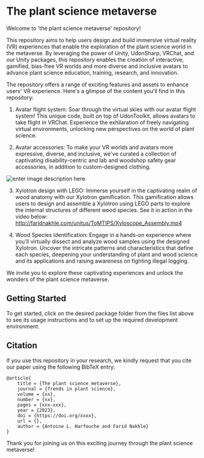 

# The plant science metaverse

Welcome to 'the plant science metaverse' repository!

This repository aims to help users design and build immersive virtual reality (VR) experiences that enable the exploration of the plant science world in the metaverse. By leveraging the power of Unity, UdonSharp, VRChat, and our Unity packages, this repository enables the creation of interactive, gamified, bias-free VR worlds and more diverse and inclusive avatars to advance plant science education, training, research, and innovation.

The repository offers a range of exciting features and assets to enhance users' VR experience. Here's a glimpse of the content you'll find in this repository:

1. Avatar flight system: Soar through the virtual skies with our avatar flight system! This unique code, built on top of UdonToolkit, allows avatars to take flight in VRChat. Experience the exhilaration of freely navigating virtual environments, unlocking new perspectives on the world of plant science.

2. Avatar accessories: To make your VR worlds and avatars more expressive, diverse, and inclusive, we've curated a collection of captivating disability-centric and lab and woodshop safety gear accessories, in addition to custom-designed clothing.

![enter image description here](http://faridnakhle.com/unitus/ToMTIPS/avatars.png)

3. Xylotron design with LEGO: Immerse yourself in the captivating realm of wood anatomy with our Xylotron gamification. This gamification allows users to design and assemble a Xylotron using LEGO parts to explore the internal structures of different wood species. See it in action in the video below: 
http://faridnakhle.com/unitus/ToMTIPS/Xyloscope_Assembly.mp4

5. Wood Species Identification: Engage in a hands-on experience where you'll virtually dissect and analyze wood samples using the designed Xylotron. Uncover the intricate patterns and characteristics that define each species, deepening your understanding of plant and wood science and its applications and raising awareness on fighting illegal logging.

We invite you to explore these captivating experiences and unlock the wonders of the plant science metaverse.

## Getting Started

To get started, click on the desired package folder from the files list above to see its usage instructions and to set up the required development environment.

## Citation

If you use this repository in your research, we kindly request that you cite our paper using the following BibTeX entry:

```
@article{
	title = {The plant science metaverse},
	journal = {Trends in plant science},
	volume = {xx},
	number = {xx},
	pages = {xxx-xxx},
	year = {2023},
	doi = {https://doi.org/xxxx},
	url = {},
	author = {Antoine L. Harfouche and Farid Nakhle}
}
```

Thank you for joining us on this exciting journey through the plant science metaverse!